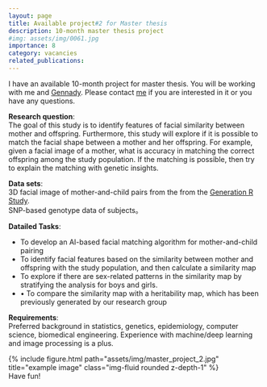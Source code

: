 ```yaml
---
layout: page
title: Available project#2 for Master thesis
description: 10-month master thesis project
#img: assets/img/0061.jpg
importance: 8
category: vacancies
related_publications:
---
```

I have an available 10-month project for master thesis. You will be working with me and [Gennady](https://www.roshchupkin.org/). Please contact [me](https://tsingmessage.github.io/) if you are interested in it or you have any questions.

**Research question**:<br>
The goal of this study is to identify features of facial similarity between mother and offspring. Furthermore, this study will explore if it is possible to match the facial shape between a mother and her offspring. For example, given a facial image of a mother, what is accuracy in matching the correct offspring among the study population.
If the matching is possible, then try to explain the matching with genetic insights.


**Data sets**:<br>
3D facial image of mother-and-child pairs from the from the [Generation R Study](https://pubmed.ncbi.nlm.nih.gov/16826450/).<br>
SNP-based genotype data of subjects。

**Datailed Tasks**:<br>
- To develop an AI-based facial matching algorithm for mother-and-child pairing<br>
- To identify facial features based on the similarity between mother and offspring with the study population, and then calculate a similarity map<br>
- To explore if there are sex-related patterns in the similarity map by stratifying the analysis for boys and girls. <br>
- •	To compare the similarity map with a heritability map, which has been previously generated by our research group <br>


**Requirements**:<br>
Preferred background in statistics, genetics, epidemiology, computer science, biomedical engineering. Experience with machine/deep learning and image processing is a plus.


<div class="row">
    <div class="col-sm mt-3 mt-md-0">
        {% include figure.html path="assets/img/master_project_2.jpg" title="example image" class="img-fluid rounded z-depth-1" %}
    </div>
</div>
<div class="caption">
    Have fun!
</div>
